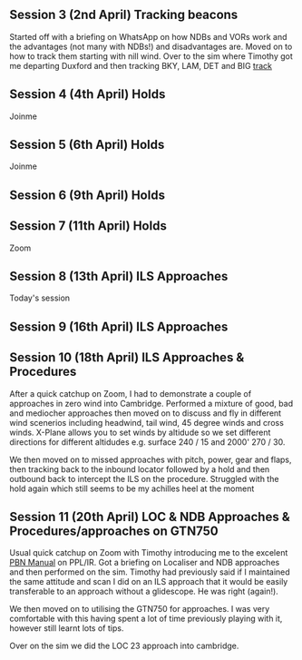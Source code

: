 ## Session 3 (2nd April) Tracking beacons
Started off with a briefing on WhatsApp on how NDBs and VORs work and the advantages (not many with NDBs!) and disadvantages are.  Moved on to how to track them starting with nill wind.  Over to the sim where Timothy got me departing Duxford and then tracking BKY, LAM, DET and BIG
[track](track-200402.png)

## Session 4 (4th April) Holds
Joinme

## Session 5 (6th April) Holds
Joinme

## Session 6 (9th April) Holds

## Session 7 (11th April) Holds
Zoom

## Session 8 (13th April) ILS Approaches
Today's session

## Session 9 (16th April) ILS Approaches

## Session 10 (18th April) ILS Approaches & Procedures
After a quick catchup on Zoom, I had to demonstrate a couple of approaches in zero wind into Cambridge.  Performed a mixture of good, bad and mediocher approaches then moved on to discuss and fly in different wind scenerios including headwind, tail wind, 45 degree winds and cross winds.  X-Plane allows you to set winds by altidude so we set different directions for different altidudes e.g. surface 240 / 15 and 2000' 270 / 30.

We then moved on to missed approaches with pitch, power, gear and flaps, then tracking back to the inbound locator followed by a hold and then outbound back to intercept the ILS on the procedure.  Struggled with the hold again which still seems to be my achilles heel at the moment

## Session 11 (20th April) LOC & NDB Approaches & Procedures/approaches on GTN750
Usual quick catchup on Zoom with Timothy introducing me to the excelent [PBN Manual](https://pplir.org/download/649/) on PPL/IR.  Got a briefing on Localiser and NDB approaches and then performed on the sim.  Timothy had previously said if I maintained the same attitude and scan I did on an ILS approach that it would be easily transferable to an approach without a glidescope.  He was right (again!).

We then moved on to utilising the GTN750 for approaches.  I was very comfortable with this having spent a lot of time previously playing with it, however still learnt lots of tips.

Over on the sim we did the LOC 23 approach into cambridge.